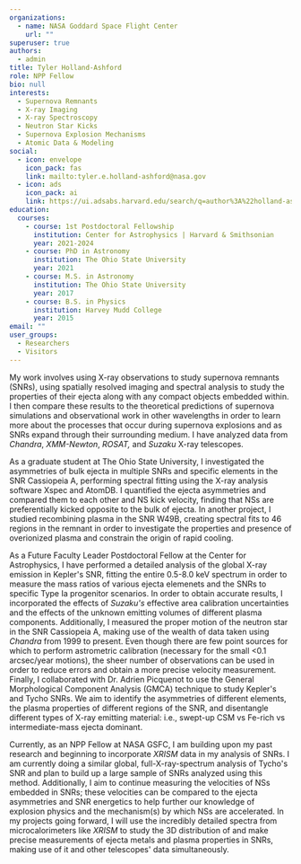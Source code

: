 ```yaml
---
organizations:
  - name: NASA Goddard Space Flight Center
    url: ""
superuser: true
authors:
  - admin
title: Tyler Holland-Ashford
role: NPP Fellow
bio: null
interests:
  - Supernova Remnants
  - X-ray Imaging
  - X-ray Spectroscopy
  - Neutron Star Kicks
  - Supernova Explosion Mechanisms
  - Atomic Data & Modeling
social:
  - icon: envelope
    icon_pack: fas
    link: mailto:tyler.e.holland-ashford@nasa.gov
  - icon: ads
    icon_pack: ai
    link: https://ui.adsabs.harvard.edu/search/q=author%3A%22holland-ashford%22&sort=date%20desc%2C%20bibcode%20desc&p_=0
education:
  courses:
    - course: 1st Postdoctoral Fellowship
      institution: Center for Astrophysics | Harvard & Smithsonian
      year: 2021-2024
    - course: PhD in Astronomy
      institution: The Ohio State University
      year: 2021
    - course: M.S. in Astronomy
      institution: The Ohio State University
      year: 2017
    - course: B.S. in Physics
      institution: Harvey Mudd College
      year: 2015
email: ""
user_groups:
  - Researchers
  - Visitors
---
```

My work involves using X-ray observations to study supernova remnants (SNRs), using spatially resolved imaging and spectral analysis to study the properties of their ejecta along with any compact objects embedded within. I then compare these results to the theoretical predictions of supernova simulations and observational work in other wavelengths in order to learn more about the processes that occur during supernova explosions and as SNRs expand through their surrounding medium. I have analyzed data from *Chandra*, *XMM-Newton*, *ROSAT,* and *Suzaku* X-ray telescopes.

As a graduate student at The Ohio State University, I investigated the asymmetries of bulk ejecta in multiple SNRs and specific elements in the SNR Cassiopeia A, performing spectral fitting using the X-ray analysis software Xspec and AtomDB. I quantified the ejecta asymmetries and compared them to each other and NS kick velocity, finding that NSs are preferentially kicked opposite to the bulk of ejecta. In another project, I studied recombining plasma in the SNR W49B, creating spectral fits to 46 regions in the remnant in order to investigate the properties and presence of overionized plasma and constrain the origin of rapid cooling. 

As a Future Faculty Leader Postdoctoral Fellow at the Center for Astrophysics, I have performed a detailed analysis of the global X-ray emission in Kepler's SNR, fitting the entire 0.5-8.0 keV spectrum in order to measure the mass ratios of various ejecta elemenets and the SNRs to specific Type Ia progenitor scenarios. In order to obtain accurate results, I incorporated the effects of *Suzaku's* effective area calibration uncertainties and the effects of the unknown emitting volumes of different plasma components. Additionally, I measured the proper motion of the neutron star in the SNR Cassiopeia A, making use of the wealth of data taken using *Chandra* from 1999 to present. Even though there are few point sources for which to perform astrometric calibration (necessary for the small <0.1 arcsec/year motions), the sheer number of observations can be used in order to reduce errors and obtain a more precise velocity measurement. Finally, I collaborated with Dr. Adrien Picquenot to use the General Morphological Component Analysis (GMCA) technique to study Kepler's and Tycho SNRs. We aim to identify the asymmetries of different elements, the plasma properties of different regions of the SNR, and disentangle different types of X-ray emitting material: i.e., swept-up CSM vs Fe-rich vs intermediate-mass ejecta dominant.

Currently, as an NPP Fellow at NASA GSFC, I am building upon my past research and beginning to incorporate *XRISM* data in my analysis of SNRs. I am currently doing a similar global, full-X-ray-spectrum analysis of Tycho's SNR and plan to build up a large sample of SNRs analyzed using this method. Additionally, I aim to continue measuring the velocities of NSs embedded in SNRs; these velocities can be compared to the ejecta asymmetries and SNR energetics to help further our knowledge of explosion physics and the mechanism(s) by which NSs are accelerated. In my projects going forward, I will use the incredibly detailed spectra from microcalorimeters like *XRISM* to study the 3D distribution of and make precise measurements of ejecta metals and plasma properties in SNRs, making use of it and other telescopes' data simultaneously.

<!---I am currently working with Professor Laura Lopez on X-ray observations of supernova remnants (SNRs). Our goal is to, through spatially resolved imaging and spectral analysis, study the distribution and properties of ejecta in SNRs and learn more about the processes that occur during supernova explosions. --->


<!---I am currently working on quantifying individual elements' asymmetries in SNRs other than Cassiopeia A (for which I led a successful Chandra archival proposal to support) and measuring the mass ratios of Fe-group elements in MW and LMC Type Ia SNRs. The former project will build on my previous analysis of asymmetries in SNR ejecta, and the latter will be used to place constraints on Type Ia SNe progenitors through comparison to the results of 3D SNe simulations. --->
